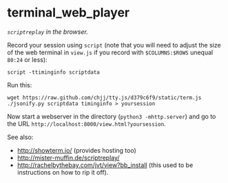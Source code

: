 terminal_web_player
===================

*`scriptreplay` in the browser.*


Record your session using `script` (note that you will need to adjust the size of the web terminal in `view.js` if you record with `$COLUMNS:$ROWS` unequal `80:24` or less):

    script -ttiminginfo scriptdata
    
Run this:
 
    wget https://raw.github.com/chjj/tty.js/d379c6f9/static/term.js
    ./jsonify.py scriptdata timinginfo > yoursession
    
Now start a webserver in the directory (`python3 -mhttp.server`) and go to the URL `http://localhost:8000/view.html?yoursession`.

See also:

- http://showterm.io/ (provides hosting too)
- http://mister-muffin.de/scriptreplay/
- http://rachelbythebay.com/jvt/view?bb_install (this used to be instructions on how to rip it off).
